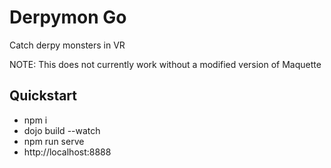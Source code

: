 # Derpymon Go

Catch derpy monsters in VR

NOTE: This does not currently work without a modified version of Maquette

## Quickstart

* npm i
* dojo build --watch
* npm run serve
* http://localhost:8888

